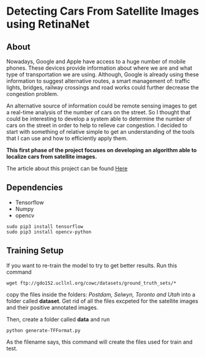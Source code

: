 # Detecting Cars From Satellite Images using RetinaNet

## About
Nowadays, Google and Apple have access to a huge number of mobile phones. These devices provide information about where we are and what type of transportation we are using. Although, Google is already using these information to suggest alternative routes, a smart management of: traffic lights, bridges, railway crossings and road works could further decrease the congestion problem. 

An alternative source of information could be remote sensing images to get a real-time analysis of the number of cars on the street. 
So I thought that could be interesting to develop a system able to determine the number of cars on the street in order to help to relieve car congestion. I decided to start with something of relative simple to get an understanding of the tools that I can use and how to efficiently apply them. 

**This first phase of the project focuses on developing an algorithm able to localize cars from satellite images.**

The article about this project can be found [Here]()

## Dependencies
* Tensorflow
* Numpy
* opencv

```
sudo pip3 install tensorflow 
sudo pip3 install opencv-python
```

## Training Setup
If you want to re-train the model to try to get better results. Run this command
```
wget ftp://gdo152.ucllnl.org/cowc/datasets/ground_truth_sets/*
```
copy the files inside the folders: *Postdam, Selwyn, Toronto and Utah* into a folder called **dataset**. Get rid of all the files excpeted for the satellite images and their positive annotated images.

Then, create a folder called **data** and run 
```
python generate-TFFormat.py
```
As the filename says, this command will create the files used for train and test.


